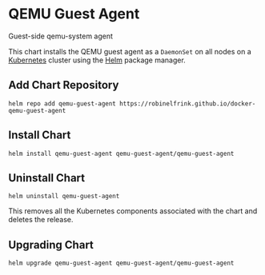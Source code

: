 # QEMU Guest Agent

Guest-side qemu-system agent

This chart installs the QEMU guest agent as a `DaemonSet` on all nodes on a
[Kubernetes](http://kubernetes.io) cluster using the [Helm](https://helm.sh) package manager.

## Add Chart Repository

```console
helm repo add qemu-guest-agent https://robinelfrink.github.io/docker-qemu-guest-agent
```

## Install Chart

```console
helm install qemu-guest-agent qemu-guest-agent/qemu-guest-agent
```

## Uninstall Chart

```console
helm uninstall qemu-guest-agent
```

This removes all the Kubernetes components associated with the chart and deletes the release.

## Upgrading Chart

```console
helm upgrade qemu-guest-agent qemu-guest-agent/qemu-guest-agent
```

